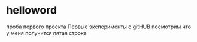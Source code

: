 # helloword
проба первого проекта
Первые эксперименты с gitHUB
посмотрим что у меня получится
пятая строка
